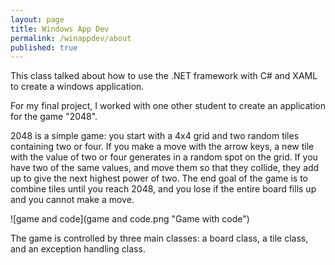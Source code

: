 ```yaml
---
layout: page
title: Windows App Dev
permalink: /winappdev/about
published: true
---
```


This class talked about how to use the .NET framework with C# and XAML to create a windows application.

For my final project, I worked with one other student to create an application for the game "2048".

2048 is a simple game: you start with a 4x4 grid and two random tiles containing two or four. If you make a move with the arrow keys, a new tile with the value of two or four generates in a random spot on the grid. If you have two of the same values, and move them so that they collide, they add up to give the next highest power of two. The end goal of the game is to combine tiles until you reach 2048, and you lose if the entire board fills up and you cannot make a move.

![game and code](game and code.png "Game with code")

The game is controlled by three main classes: a board class, a tile class, and an exception handling class.

